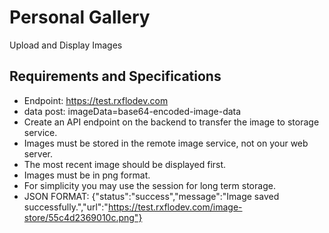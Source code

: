 # Personal Gallery
 Upload and Display Images


## Requirements and Specifications
 - Endpoint: https://test.rxflodev.com
 - data post: imageData=base64-encoded-image-data
 - Create an API endpoint on the backend to transfer the image to storage service.
 - Images must be stored in the remote image service, not on your web server.
 - The most recent image should be displayed first.
 - Images must be in png format.
 - For simplicity you may use the session for long term storage.
 - JSON FORMAT: {"status":"success","message":"Image saved successfully.","url":"https://test.rxflodev.com/image-store/55c4d2369010c.png"}